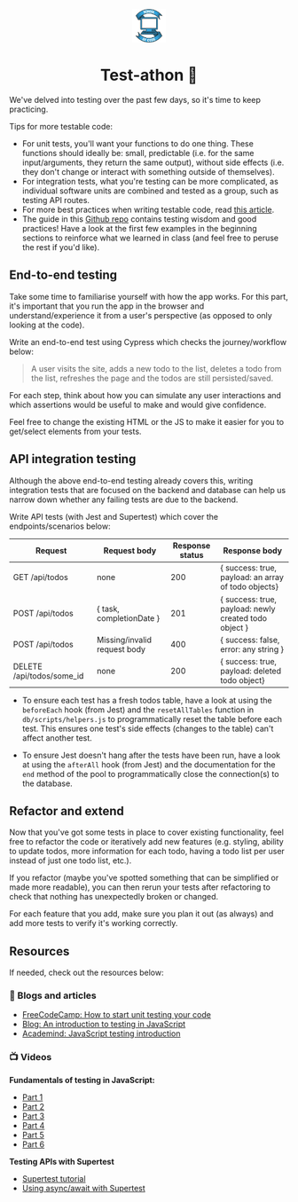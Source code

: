 <div align="center">
    <img alt="School of Code" src="./images/soc-logo.png" width="60" />
</div>
<h1 align="center">
  Test-athon 🧪
</h1>

We've delved into testing over the past few days, so it's time to keep practicing.

Tips for more testable code:

- For unit tests, you'll want your functions to do one thing. These functions should ideally be: small, predictable (i.e. for the same input/arguments, they return the same output), without side effects (i.e. they don't change or interact with something outside of themselves).
- For integration tests, what you're testing can be more complicated, as individual software units are combined and tested as a group, such as testing API routes.
- For more best practices when writing testable code, read [this article](https://blog.logrocket.com/javascript-testing-best-practices/).
- The guide in this [Github repo](https://github.com/goldbergyoni/javascript-testing-best-practices) contains testing wisdom and good practices! Have a look at the first few examples in the beginning sections to reinforce what we learned in class (and feel free to peruse the rest if you'd like).

## End-to-end testing

Take some time to familiarise yourself with how the app works. For this part, it's important that you run the app in the browser and understand/experience it from a user's perspective (as opposed to only looking at the code).

Write an end-to-end test using Cypress which checks the journey/workflow below:

> A user visits the site, adds a new todo to the list, deletes a todo from the list, refreshes the page and the todos are still persisted/saved.

For each step, think about how you can simulate any user interactions and which assertions would be useful to make and would give confidence.

Feel free to change the existing HTML or the JS to make it easier for you to get/select elements from your tests.

## API integration testing

Although the above end-to-end testing already covers this, writing integration tests that are focused on the backend and database can help us narrow down whether any failing tests are due to the backend.

Write API tests (with Jest and Supertest) which cover the endpoints/scenarios below:

| Request                   | Request body                 | Response status | Response body                                         |
| ------------------------- | ---------------------------- | --------------- | ----------------------------------------------------- |
| GET /api/todos            | none                         | 200             | { success: true, payload: an array of todo objects}   |
| POST /api/todos           | { task, completionDate }     | 201             | { success: true, payload: newly created todo object } |
| POST /api/todos           | Missing/invalid request body | 400             | { success: false, error: any string }                 |
| DELETE /api/todos/some_id | none                         | 200             | { success: true, payload: deleted todo object}        |

- To ensure each test has a fresh todos table, have a look at using the `beforeEach` hook (from Jest) and the `resetAllTables` function in `db/scripts/helpers.js` to programmatically reset the table before each test. This ensures one test's side effects (changes to the table) can't affect another test.

- To ensure Jest doesn't hang after the tests have been run, have a look at using the `afterAll` hook (from Jest) and the documentation for the `end` method of the pool to programmatically close the connection(s) to the database.

## Refactor and extend

Now that you've got some tests in place to cover existing functionality, feel free to refactor the code or iteratively add new features (e.g. styling, ability to update todos, more information for each todo, having a todo list per user instead of just one todo list, etc.).

If you refactor (maybe you've spotted something that can be simplified or made more readable), you can then rerun your tests after refactoring to check that nothing has unexpectedly broken or changed.

For each feature that you add, make sure you plan it out (as always) and add more tests to verify it's working correctly.

## Resources

If needed, check out the resources below:

### 📖 Blogs and articles

- [FreeCodeCamp: How to start unit testing your code](https://www.freecodecamp.org/news/how-to-start-unit-testing-javascript/)
- [Blog: An introduction to testing in JavaScript](https://gabrieltanner.org/blog/testing-introduction)
- [Academind: JavaScript testing introduction](https://academind.com/tutorials/javascript-testing-introduction/)

### 📺 Videos

**Fundamentals of testing in JavaScript:**

- [Part 1](https://drive.google.com/file/d/15fymUHLZZPBeI92WmWq-YTdaNtwSHYMA/view?usp=sharing)
- [Part 2](https://drive.google.com/file/d/15hFmrPDNrqBBgA6bpg4FT0w9zGP0n0IB/view?usp=sharing)
- [Part 3](https://drive.google.com/file/d/15ou12hLjEySNichRgFxGbHvdjoctzDFi/view?usp=sharing)
- [Part 4](https://drive.google.com/file/d/15rQPUQaByT4P5A_e6MULlRLJFhAwq4g2/view?usp=sharing)
- [Part 5](https://drive.google.com/file/d/15ugeFHuLRcgHenZHQr-38daOwfhq2N-G/view?usp=sharing)
- [Part 6](https://drive.google.com/file/d/162IbFNnOfsJ1mNuHzzbo-6lFdnDK18zx/view?usp=sharing)

**Testing APIs with Supertest**

- [Supertest tutorial](https://www.youtube.com/watch?v=T2sYitv2OAY)
- [Using async/await with Supertest](https://www.youtube.com/watch?v=hWGu7qJkoaA)
